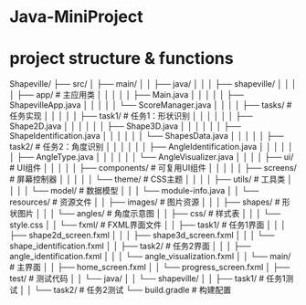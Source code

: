 # Java-MiniProject
# project structure & functions
Shapeville/
├── src/
│   ├── main/
│   │   ├── java/
│   │   │   ├── shapeville/
│   │   │   │   ├── app/                # 主应用类
│   │   │   │   │   ├── Main.java
│   │   │   │   │   ├── ShapevilleApp.java
│   │   │   │   │   └── ScoreManager.java
│   │   │   │   ├── tasks/               # 任务实现
│   │   │   │   │   ├── task1/          # 任务1：形状识别
│   │   │   │   │   │   ├── Shape2D.java
│   │   │   │   │   │   ├── Shape3D.java
│   │   │   │   │   │   ├── ShapeIdentification.java
│   │   │   │   │   │   └── ShapesData.java
│   │   │   │   │   ├── task2/          # 任务2：角度识别
│   │   │   │   │   │   ├── AngleIdentification.java
│   │   │   │   │   │   ├── AngleType.java
│   │   │   │   │   │   └── AngleVisualizer.java
│   │   │   │   ├── ui/                 # UI组件
│   │   │   │   │   ├── components/     # 可复用UI组件
│   │   │   │   │   ├── screens/        # 屏幕控制器
│   │   │   │   │   └── theme/         # CSS主题
│   │   │   │   ├── utils/              # 工具类
│   │   │   │   └── model/              # 数据模型
│   │   │   └── module-info.java
│   │   └── resources/                  # 资源文件
│   │       ├── images/                 # 图片资源
│   │       │   ├── shapes/             # 形状图片
│   │       │   └── angles/             # 角度示意图
│   │       ├── css/                    # 样式表
│   │       │   └── style.css
│   │       └── fxml/                   # FXML界面文件
│   │           ├── task1/              # 任务1界面
│   │           │   ├── shape2d_screen.fxml
│   │           │   ├── shape3d_screen.fxml
│   │           │   └── shape_identification.fxml
│   │           ├── task2/              # 任务2界面
│   │           │   ├── angle_identification.fxml
│   │           │   └── angle_visualization.fxml
│   │           └── main/               # 主界面
│   │               ├── home_screen.fxml
│   │               └── progress_screen.fxml
│   ├── test/                           # 测试代码
│   │   └── java/
│   │       └── shapeville/
│   │           ├── task1/              # 任务1测试
│   │           └── task2/              # 任务2测试
└── build.gradle                        # 构建配置